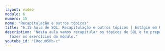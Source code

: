 ```yaml
---
layout: video
modulo: 6
numero: 15
nome: "Recapitulação e outros tópicos"
title: "6.15 Aula de SQL: Recapitulação e outros tópicos | Estágio em Programação"
description: "Nesta aula vamos recapitular os tópicos de SQL e te preparar para
  fazer os exercícios do módulo."
youtube_id: "IRqduO5Rb-c"
---
```


